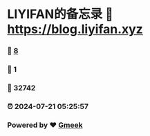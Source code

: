 # LIYIFAN的备忘录 :link: https://blog.liyifan.xyz 
### :page_facing_up: [8](https://blog.liyifan.xyz/tag.html) 
### :speech_balloon: 1 
### :hibiscus: 32742 
### :alarm_clock: 2024-07-21 05:25:57 
### Powered by :heart: [Gmeek](https://github.com/Meekdai/Gmeek)
